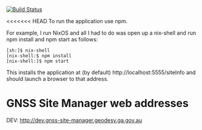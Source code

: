 [![Build Status](https://travis-ci.org/GeoscienceAustralia/GNSS-Site-Manager.svg?branch=master)](https://travis-ci.org/GeoscienceAustralia/GNSS-Site-Manager)

<<<<<<< HEAD
To run the application use npm.

For example, I run NixOS and all I had to do was open up a nix-shell and run npm install and npm start as follows:

    [sh:]$ nix-shell
    [nix-shell:$ npm install
    [nix-shell:]$ npm start

This installs the application at (by default) http://localhost:5555/siteInfo and should launch a browser to that address.

# GNSS Site Manager web addresses

DEV: http://dev.gnss-site-manager.geodesy.ga.gov.au
